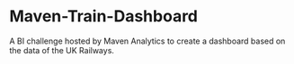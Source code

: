 # Maven-Train-Dashboard
A BI challenge hosted by Maven Analytics to create a dashboard based on the data of the UK Railways.
